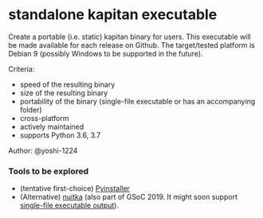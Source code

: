 # standalone kapitan executable
Create a portable (i.e. static) kapitan binary for users. This executable will be made available for each release on Github. The target/tested platform is Debian 9 (possibly Windows to be supported in the future).

Criteria:
- speed of the resulting binary
- size of the resulting binary
- portability of the binary (single-file executable or has an accompanying folder)
- cross-platform
- actively maintained
- supports Python 3.6, 3.7

Author: @yoshi-1224

### Tools to be explored
- (tentative first-choice) [Pyinstaller](https://github.com/pyinstaller/pyinstaller) 
- (Alternative) [nuitka](https://github.com/Nuitka/Nuitka) (also part of GSoC 2019. It might soon support [single-file executable output](https://github.com/Nuitka/Nuitka/issues/230)). 